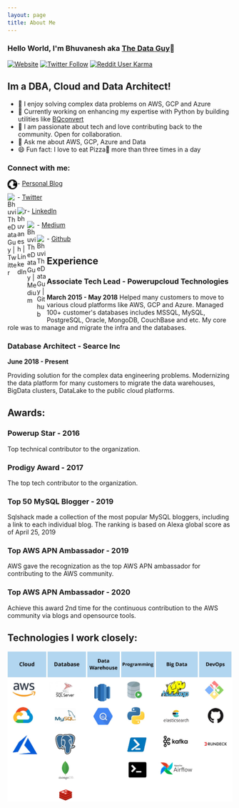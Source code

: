 ```yaml
---
layout: page
title: About Me
---
```

### Hello World, I'm Bhuvanesh   aka [The Data Guy](https://thedataguy.in)👋
[![Website](https://img.shields.io/website?label=TheDataGuy.IN&style=for-the-badge&up_message=UP&url=https%3A%2F%2Fthedataguy.in)](https://thedataguy.in)
[![Twitter Follow](https://img.shields.io/twitter/follow/BhuviTheDataGuy?color=%231DA1F2&label=Follow%20me%20on%20Twitter&logo=Twitter&style=for-the-badge)](https://twitter.com/BhuviTheDataGuy)
[![Reddit User Karma](https://img.shields.io/reddit/user-karma/combined/TheSQLadmin?label=Reddit%20Karma&logo=reddit&style=for-the-badge)](https://reddit.com/u/thesqladmin)

## Im a DBA, Cloud and Data Architect!

- 🔭 I enjoy solving complex data problems on AWS, GCP and Azure
- 🌱 Currently working on enhancing my expertise with Python by building utilities like [BQconvert](https://github.com/searceinc/BQconvert)
- 👯 I am passionate about tech and love contributing back to the community. Open for collaboration. 
- 💬 Ask me about AWS, GCP, Azure and Data
- 😄 Fun fact: I love to eat Pizza🍕 more than three times in a day

### Connect with me:

[<img align="left" alt="thedataguy.in" width="22px" src="https://raw.githubusercontent.com/iconic/open-iconic/master/svg/globe.svg" />]() - [Personal Blog](https://thedataguy.in)

[<img align="left" alt="BhuviTheDataGuy | Twitter" width="22px" src="https://cdn.jsdelivr.net/npm/simple-icons@v3/icons/twitter.svg" />]() - [Twitter](https://twitter.com/BhuviTheDataGuy)

[<img align="left" alt="rbhuvanesh | LinkedIn" width="22px" src="https://cdn.jsdelivr.net/npm/simple-icons@v3/icons/linkedin.svg" />]() - [LinkedIn](https://www.linkedin.com/in/rbhuvanesh/)

[<img align="left" alt="BhuviTheDataGuy | Medium" width="22px" src="https://cdn.jsdelivr.net/npm/simple-icons@v3/icons/medium.svg" />]() - [Medium](https://medium.com/@BhuviTheDataGuy)

[<img align="left" alt="BhuviTheDataGuy | Github" width="22px" src="https://simpleicons.org/icons/github.svg" />]() - [Github](https://github.com/BhuviTheDataGuy)
<br />

## Experience

### Associate Tech Lead - Powerupcloud Technologies

**March 2015 - May 2018**
Helped many customers to move to various cloud platforms like AWS, GCP and Azure. Managed 100+ customer's databases includes MSSQL, MySQL, PostgreSQL, Oracle, MongoDB, CouchBase and etc. My core role was to manage and migrate the infra and the databases.

### Database Architect - Searce Inc

**June 2018 - Present**

Providing solution for the complex data engineering problems. Modernizing the data platform for many customers to migrate the data warehouses, BigData clusters, DataLake to the public cloud platforms.

## Awards:

### Powerup Star - 2016

Top technical contributor to the organization.

### Prodigy Award - 2017

The top tech contributor to the organization.

### Top 50 MySQL Blogger - 2019

Sqlshack made a collection of the most popular MySQL bloggers, including a link to each individual blog. The ranking is based on Alexa global score as of April 25, 2019

### Top AWS APN Ambassador - 2019

AWS gave the recognization as the top AWS APN ambassador for contributing to the AWS community.

### Top AWS APN Ambassador - 2020

Achieve this award 2nd time for the continuous contribution to the AWS community via blogs and opensource tools.

## Technologies I work closely:

![](/assets/tech.jpg)